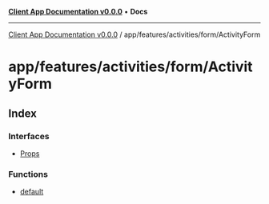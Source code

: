 [**Client App Documentation v0.0.0**](../../../../../README.md) • **Docs**

***

[Client App Documentation v0.0.0](../../../../../README.md) / app/features/activities/form/ActivityForm

# app/features/activities/form/ActivityForm

## Index

### Interfaces

- [Props](interfaces/Props.md)

### Functions

- [default](functions/default.md)
